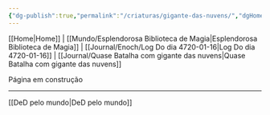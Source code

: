 ```yaml
---
{"dg-publish":true,"permalink":"/criaturas/gigante-das-nuvens/","dgHomeLink":true,"dgPassFrontmatter":false}
---
```


[[Home|Home]] | [[Mundo/Esplendorosa Biblioteca de Magia|Esplendorosa Biblioteca de Magia]] | [[Journal/Enoch/Log Do dia 4720-01-16|Log Do dia 4720-01-16]] | [[Journal/Quase Batalha com gigante das nuvens|Quase Batalha com gigante das nuvens]] 

Página em construção

---
[[DeD pelo mundo|DeD pelo mundo]] 